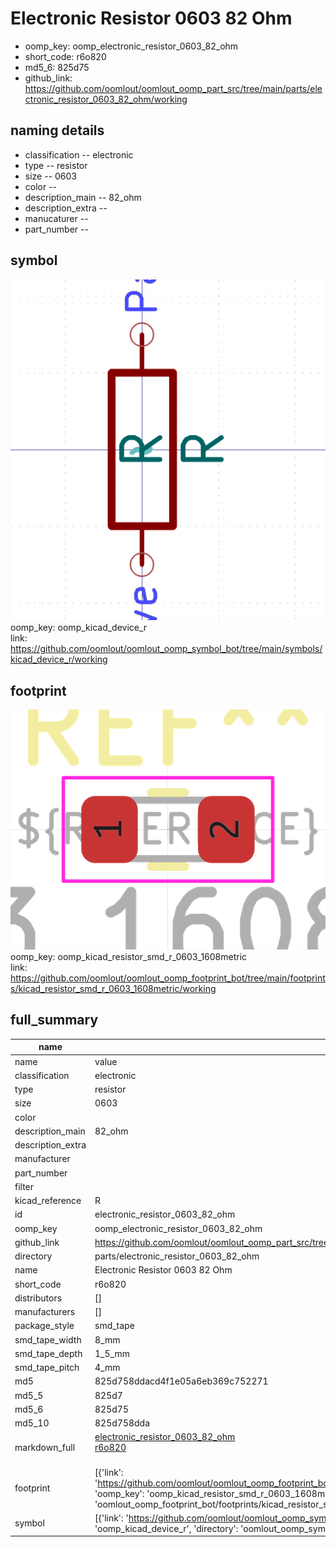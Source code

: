 # Electronic Resistor 0603 82 Ohm

  
* oomp_key: oomp_electronic_resistor_0603_82_ohm 
* short_code: r6o820
* md5_6: 825d75  
* github_link: https://github.com/oomlout/oomlout_oomp_part_src/tree/main/parts/electronic_resistor_0603_82_ohm/working  
## naming details
* classification -- electronic
* type -- resistor
* size -- 0603
* color -- 
* description_main -- 82_ohm
* description_extra -- 
* manucaturer -- 
* part_number -- 



## symbol

![](symbol/0/working/working_600.png)  
oomp_key: oomp_kicad_device_r  
link: https://github.com/oomlout/oomlout_oomp_symbol_bot/tree/main/symbols/kicad_device_r/working  

## footprint

![](footprint/0/working/working_600.png)  
oomp_key: oomp_kicad_resistor_smd_r_0603_1608metric  
link: https://github.com/oomlout/oomlout_oomp_footprint_bot/tree/main/footprints/kicad_resistor_smd_r_0603_1608metric/working  

## full_summary
| name | value | 
| --- | --- | 
| name | value | 
| classification | electronic | 
| type | resistor | 
| size | 0603 | 
| color |  | 
| description_main | 82_ohm | 
| description_extra |  | 
| manufacturer |  | 
| part_number |  | 
| filter |  | 
| kicad_reference | R | 
| id | electronic_resistor_0603_82_ohm | 
| oomp_key | oomp_electronic_resistor_0603_82_ohm | 
| github_link | https://github.com/oomlout/oomlout_oomp_part_src/tree/main/parts/electronic_resistor_0603_82_ohm/working | 
| directory | parts/electronic_resistor_0603_82_ohm | 
| name | Electronic Resistor 0603 82 Ohm | 
| short_code | r6o820 | 
| distributors | [] | 
| manufacturers | [] | 
| package_style | smd_tape | 
| smd_tape_width | 8_mm | 
| smd_tape_depth | 1_5_mm | 
| smd_tape_pitch | 4_mm | 
| md5 | 825d758ddacd4f1e05a6eb369c752271 | 
| md5_5 | 825d7 | 
| md5_6 | 825d75 | 
| md5_10 | 825d758dda | 
| markdown_full | [electronic_resistor_0603_82_ohm](https://github.com/oomlout/oomlout_oomp_part_src/tree/main/parts/electronic_resistor_0603_82_ohm/working)<br>[r6o820](https://github.com/oomlout/oomlout_oomp_part_src/tree/main/parts/electronic_resistor_0603_82_ohm/working)<br><br> | 
| footprint | [{'link': 'https://github.com/oomlout/oomlout_oomp_footprint_bot/tree/main/foootprntss/kicad_resistor_smd_r_0603_1608metric', 'oomp_key': 'oomp_kicad_resistor_smd_r_0603_1608metric', 'directory': 'oomlout_oomp_footprint_bot/footprints/kicad_resistor_smd_r_0603_1608metric//working/working.kicad_mod'}] | 
| symbol | [{'link': 'https://github.com/oomlout/oomlout_oomp_symbol_bot/tree/main/symbols/kicad_device_r', 'oomp_key': 'oomp_kicad_device_r', 'directory': 'oomlout_oomp_symbol_bot/symbols/kicad_device_r//working/working.kicad_sym'}] | 

